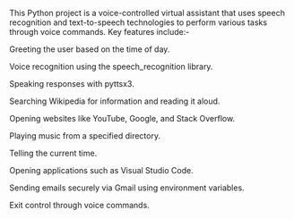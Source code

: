 This Python project is a voice-controlled virtual assistant that uses speech recognition and text-to-speech technologies to perform various tasks through voice commands. 
Key features include:-

Greeting the user based on the time of day.

Voice recognition using the speech_recognition library.

Speaking responses with pyttsx3.

Searching Wikipedia for information and reading it aloud.

Opening websites like YouTube, Google, and Stack Overflow.

Playing music from a specified directory.

Telling the current time.

Opening applications such as Visual Studio Code.

Sending emails securely via Gmail using environment variables.

Exit control through voice commands.
